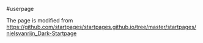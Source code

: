 #userpage

The page is modified from https://github.com/startpages/startpages.github.io/tree/master/startpages/nielsvanrijn_Dark-Startpage